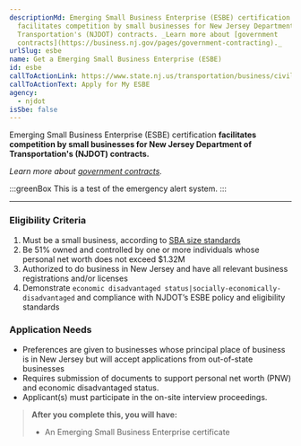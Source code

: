 ```yaml
---
descriptionMd: Emerging Small Business Enterprise (ESBE) certification
  facilitates competition by small businesses for New Jersey Department of
  Transportation's (NJDOT) contracts. _Learn more about [government
  contracts](https://business.nj.gov/pages/government-contracting)._
urlSlug: esbe
name: Get a Emerging Small Business Enterprise (ESBE)
id: esbe
callToActionLink: https://www.state.nj.us/transportation/business/civilrights/dbe.shtm#policy
callToActionText: Apply for My ESBE
agency:
  - njdot
isSbe: false
---
```

Emerging Small Business Enterprise (ESBE) certification **facilitates competition by small businesses for New Jersey Department of Transportation's (NJDOT) contracts.**

*Learn more about [government contracts](https://business.nj.gov/pages/government-contracting).*



:::greenBox 
 This is a test of the emergency alert system.
:::

- - -

### Eligibility Criteria

1. Must be a small business, according to [SBA size standards](https://www.sba.gov/size-standards/index.html)
2. Be 51% owned and controlled by one or more individuals whose personal net worth does not exceed $1.32M
3. Authorized to do business in New Jersey and have all relevant business registrations and/or licenses
4. Demonstrate `economic disadvantaged status|socially-economically-disadvantaged` and compliance with NJDOT’s ESBE policy and eligibility standards

### Application Needs

* Preferences are given to businesses whose principal place of business is in New Jersey but will accept applications from out-of-state businesses
* Requires submission of documents to support personal net worth (PNW) and economic disadvantaged status.
* Applicant(s) must participate in the on-site interview proceedings.

> **After you complete this, you will have:**
>
> * An Emerging Small Business Enterprise certificate